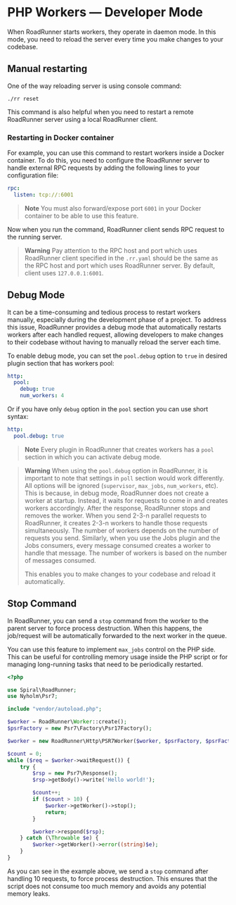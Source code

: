 # PHP Workers — Developer Mode

When RoadRunner starts workers, they operate in daemon mode. In this mode, you need to reload the server every time you
make changes to your codebase.

## Manual restarting

One of the way reloading server is using console command:

```terminal
./rr reset
```

This command is also helpful when you need to restart a remote RoadRunner server using a local RoadRunner
client.

### Restarting in Docker container

For example, you can use this command to restart workers inside a Docker container. To do this, you need to
configure the RoadRunner server to handle external RPC requests by adding the following lines to your configuration
file:

```yaml .rr.yaml
rpc:
  listen: tcp://:6001
```

> **Note**
> You must also forward/expose port `6001` in your Docker container to be able to use this feature.

Now when you run the command, RoadRunner client sends RPC request to the running server.

> **Warning**
> Pay attention to the RPC host and port which uses RoadRunner client specified in the `.rr.yaml` should be the same as
> the RPC host and port which uses RoadRunner server. By default, client uses `127.0.0.1:6001`.

## Debug Mode

It can be a time-consuming and tedious process to restart workers manually, especially during the development phase
of a project. To address this issue, RoadRunner provides a debug mode that automatically restarts workers after each
handled request, allowing developers to make changes to their codebase without having to manually reload the server each
time.

To enable debug mode, you can set the `pool.debug` option to `true` in desired plugin section that has workers pool:

```yaml
http:
  pool:
    debug: true
    num_workers: 4
```

Or if you have only `debug` option in the `pool` section you can use short syntax:

```yaml
http:
  pool.debug: true
```

> **Note**
> Every plugin in RoadRunner that creates workers has a `pool` section in which you can activate debug mode.


> **Warning**
> When using the `pool.debug` option in RoadRunner, it is important to note that settings in `poll` section would work
> differently. All options will be ignored (`supervisor`, `max_jobs`, `num_workers`, etc). This is because, in debug 
> mode, RoadRunner does not create a worker at startup. Instead, it waits for requests to come in and creates workers 
> accordingly. After the response, RoadRunner stops and removes the worker.
> When you send 2-3-n parallel requests to RoadRunner, it creates 2-3-n workers to handle those requests simultaneously.
> The number of workers depends on the number of requests you send. Similarly, when you use the Jobs plugin and the Jobs
> consumers, every message consumed creates a worker to handle that message. The number of workers is based on the
> number of messages consumed.
>
> This enables you to make changes to your codebase and reload it automatically.

## Stop Command

In RoadRunner, you can send a `stop` command from the worker to the parent server to force process destruction. When
this happens, the job/request will be automatically forwarded to the next worker in the queue.

You can use this feature to implement `max_jobs` control on the PHP side. This can be useful for controlling memory
usage inside the PHP script or for managing long-running tasks that need to be periodically restarted.

```php
<?php

use Spiral\RoadRunner;
use Nyholm\Psr7;

include "vendor/autoload.php";

$worker = RoadRunner\Worker::create();
$psrFactory = new Psr7\Factory\Psr17Factory();

$worker = new RoadRunner\Http\PSR7Worker($worker, $psrFactory, $psrFactory, $psrFactory);

$count = 0;
while ($req = $worker->waitRequest()) {
    try {
        $rsp = new Psr7\Response();
        $rsp->getBody()->write('Hello world!');

        $count++;
        if ($count > 10) {
            $worker->getWorker()->stop();
            return;
        }

        $worker->respond($rsp);
    } catch (\Throwable $e) {
        $worker->getWorker()->error((string)$e);
    }
}
```

As you can see in the example above, we send a `stop` command after handling 10 requests, to force process destruction.
This ensures that the script does not consume too much memory and avoids any potential memory leaks.